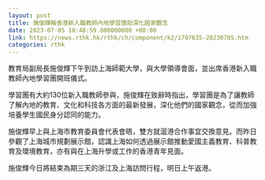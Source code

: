 ```yaml
---
layout: post
title: 施俊輝稱香港新入職教師內地學習團助深化國家觀念
date: 2023-07-05 18:48:59.000000000 +08:00
link: https://news.rthk.hk/rthk/ch/component/k2/1707635-20230705.htm
categories: rthk
---
```


教育局副局長施俊輝下午到訪上海師範大學，與大學領導會面，並出席香港新入職教師內地學習團開班儀式。
 
學習團有大約130位新入職教師參與，施俊輝在致辭時指出，學習團是為了讓教師了解內地的教育、文化和科技各方面的最新發展，深化他們的國家觀念，從而加強培養學生國民身分認同的能力。
 
施俊輝早上與上海市教育委員會代表會晤，雙方就滬港合作事宜交換意見。而昨日參觀了上海城市規劃展示館，認識上海如何透過展示館推動愛國主義教育、科普教育及環境教育，亦有與在上海升學或工作的香港青年見面。

施俊輝今日將結束為期三天的浙江及上海訪問行程，明日上午返港。
